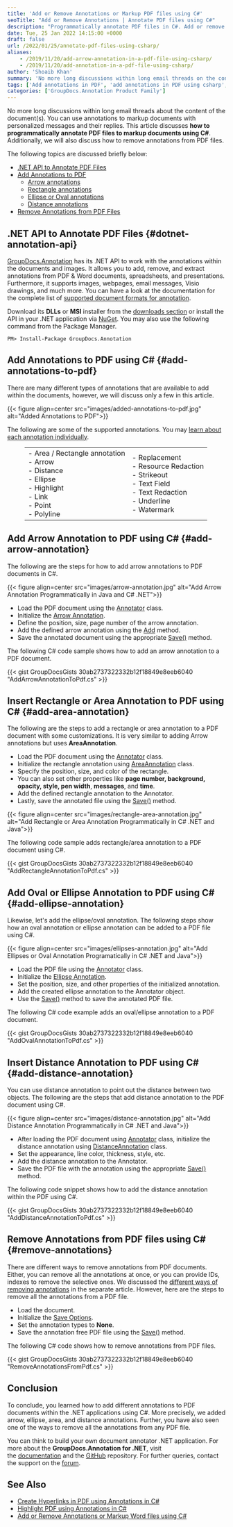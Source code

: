 ```yaml
---
title: 'Add or Remove Annotations or Markup PDF files using C#'
seoTitle: "Add or Remove Annotations | Annotate PDF files using C#"
description: "Programmatically annotate PDF files in C#. Add or remove annotations like arrows, rectangle, ellipse, highlight, watermark annotations using .NET API."
date: Tue, 25 Jan 2022 14:15:00 +0000
draft: false
url: /2022/01/25/annotate-pdf-files-using-csharp/
aliases:
    - /2019/11/20/add-arrow-annotation-in-a-pdf-file-using-csharp/
    - /2019/11/20/add-annotation-in-a-pdf-file-using-csharp/
author: 'Shoaib Khan'
summary: 'No more long discussions within long email threads on the content of the document(s). You can use annotations to markup documents with personalized messages and their replies. This article discussed **how to programmatically annotate PDF files to markup documents using C#**. Additionally, we will also discuss how to remove annotations from PDF files.'
tags: ['Add annotations in PDF', 'add annotations in PDF using csharp', 'annotate PDF', 'Annotate PDF in CSharp']
categories: ['GroupDocs.Annotation Product Family']
---
```


No more long discussions within long email threads about the content of the document(s). You can use annotations to markup documents with personalized messages and their replies. This article discusses **how to programmatically annotate PDF files to markup documents using C#**. Additionally, we will also discuss how to remove annotations from PDF files.

The following topics are discussed briefly below:

*   [.NET API to Annotate PDF Files](#dotnet-annotation-api)
*   [Add Annotations to PDF](#add-annotations-to-pdf)
    *   [Arrow annotations](#add-arrow-annotation)
    *   [Rectangle annotations](#add-area-annotation)
    *   [Ellipse or Oval annotations](#add-ellipse-annotation)
    *   [Distance annotations](#add-distance-annotation)
*   [Remove Annotations from PDF Files](#remove-annotations)

## .NET API to Annotate PDF Files {#dotnet-annotation-api}

[GroupDocs.Annotation](https://products.groupdocs.com/annotation/) has its .NET API to work with the annotations within the documents and images. It allows you to add, remove, and extract annotations from PDF & Word documents, spreadsheets, and presentations. Furthermore, it supports images, webpages, email messages, Visio drawings, and much more. You can have a look at the documentation for the complete list of [supported document formats for annotation](https://docs.groupdocs.com/annotation/net/supported-document-formats/).

Download its **DLLs** or **MSI** installer from the [downloads section](https://downloads.groupdocs.com/annotation) or install the API in your .NET application via [NuGet](https://www.nuget.org/packages/groupdocs.annotation). You may also use the following command from the Package Manager.

```
PM> Install-Package GroupDocs.Annotation
```

## Add Annotations to PDF using C# {#add-annotations-to-pdf}

There are many different types of annotations that are available to add within the documents, however, we will discuss only a few in this article.



{{< figure align=center src="images/added-annotations-to-pdf.jpg" alt="Added Annotations to PDF">}}


The following are some of the supported annotations. You may [learn about each annotation individually](https://docs.groupdocs.com/annotation/net/add-annotation-to-the-document/).

<figure class="wp-block-table is-style-regular"><table><tbody><tr><td>- Area / Rectangle annotation<br>- Arrow<br>- Distance<br>- Ellipse<br>- Highlight<br>- Link<br>- Point<br>- Polyline</td><td>- Replacement<br>- Resource Redaction<br>- Strikeout<br>- Text Field<br>- Text Redaction<br>- Underline<br>- Watermark</td></tr></tbody></table></figure>

## Add Arrow Annotation to PDF using C# {#add-arrow-annotation}

The following are the steps for how to add arrow annotations to PDF documents in C#.



{{< figure align=center src="images/arrow-annotation.jpg" alt="Add Arrow Annotation Programmatically in Java and C# .NET">}}


*   Load the PDF document using the [Annotator](https://apireference.groupdocs.com/annotation/net/groupdocs.annotation/annotator) class.
*   Initialize the [Arrow Annotation](https://apireference.groupdocs.com/annotation/net/groupdocs.annotation.models.annotationmodels/arrowannotation).
*   Define the position, size, page number of the arrow annotation.
*   Add the defined arrow annotation using the [Add](https://apireference.groupdocs.com/annotation/net/groupdocs.annotation/annotator/methods/add/index) method.
*   Save the annotated document using the appropriate [Save()](https://apireference.groupdocs.com/annotation/net/groupdocs.annotation/annotator/methods/save/index) method.

The following C# code sample shows how to add an arrow annotation to a PDF document.

{{< gist GroupDocsGists 30ab2737322332b12f18849e8eeb6040 "AddArrowAnnotationToPdf.cs" >}}

## Insert Rectangle or Area Annotation to PDF using C# {#add-area-annotation}

The following are the steps to add a rectangle or area annotation to a PDF document with some customizations. It is very similar to adding Arrow annotations but uses **AreaAnnotation**.

*   Load the PDF document using the [Annotator](https://apireference.groupdocs.com/annotation/net/groupdocs.annotation/annotator) class.
*   Initialize the rectangle annotation using [AreaAnnotation](https://apireference.groupdocs.com/annotation/net/groupdocs.annotation.models.annotationmodels/areaannotation) class.
*   Specify the position, size, and color of the rectangle.
*   You can also set other properties like **page number, background, opacity, style, pen width**, **messages**, and **time**.
*   Add the defined rectangle annotation to the Annotator.
*   Lastly, save the annotated file using the [Save()](https://apireference.groupdocs.com/annotation/net/groupdocs.annotation/annotator/methods/save/index) method.



{{< figure align=center src="images/rectangle-area-annotation.jpg" alt="Add Rectangle or Area Annotation Programmatically in C# .NET and Java">}}


The following code sample adds rectangle/area annotation to a PDF document using C#.

{{< gist GroupDocsGists 30ab2737322332b12f18849e8eeb6040 "AddRectangleAnnotationToPdf.cs" >}}

## Add Oval or Ellipse Annotation to PDF using C# {#add-ellipse-annotation}

Likewise, let's add the ellipse/oval annotation. The following steps show how an oval annotation or ellipse annotation can be added to a PDF file using C#.



{{< figure align=center src="images/ellipses-annotation.jpg" alt="Add Ellipses or Oval Annotation Programatically in C# .NET and Java">}}


*   Load the PDF file using the [Annotator](https://apireference.groupdocs.com/annotation/net/groupdocs.annotation/annotator) class.
*   Initialize the [Ellipse Annotation](https://apireference.groupdocs.com/annotation/net/groupdocs.annotation.models.annotationmodels/ellipseannotation).
*   Set the position, size, and other properties of the initialized annotation.
*   Add the created ellipse annotation to the Annotator object.
*   Use the [Save()](https://apireference.groupdocs.com/annotation/net/groupdocs.annotation/annotator/methods/save/index) method to save the annotated PDF file.

The following C# code example adds an oval/ellipse annotation to a PDF document.

{{< gist GroupDocsGists 30ab2737322332b12f18849e8eeb6040 "AddOvalAnnotationToPdf.cs" >}}

## Insert Distance Annotation to PDF using C# {#add-distance-annotation}

You can use distance annotation to point out the distance between two objects. The following are the steps that add distance annotation to the PDF document using C#.



{{< figure align=center src="images/distance-annotation.jpg" alt="Add Distance Annotation Programmatically in C# .NET and Java">}}


*   After loading the PDF document using [Annotator](https://apireference.groupdocs.com/annotation/net/groupdocs.annotation/annotator) class, initialize the distance annotation using [DistanceAnnotation](https://apireference.groupdocs.com/annotation/net/groupdocs.annotation.models.annotationmodels/distanceannotation) class.
*   Set the appearance, line color, thickness, style, etc.
*   Add the distance annotation to the Annotator.
*   Save the PDF file with the annotation using the appropriate [Save()](https://apireference.groupdocs.com/annotation/net/groupdocs.annotation/annotator/methods/save/index) method.

The following code snippet shows how to add the distance annotation within the PDF using C#.

{{< gist GroupDocsGists 30ab2737322332b12f18849e8eeb6040 "AddDistanceAnnotationToPdf.cs" >}}

## Remove Annotations from PDF files using C# {#remove-annotations}

There are different ways to remove annotations from PDF documents. Either, you can remove all the annotations at once, or you can provide IDs, indexes to remove the selective ones. We discussed the [different ways of removing annotations](https://blog.groupdocs.com/2022/01/27/remove-annotations-from-pdf-or-word-documents-using-csharp) in the separate article. However, here are the steps to remove all the annotations from a PDF file.

*   Load the document.
*   Initialize the [Save Options](https://apireference.groupdocs.com/annotation/net/groupdocs.annotation.options/saveoptions).
*   Set the annotation types to **None**.
*   Save the annotation free PDF file using the [Save()](https://apireference.groupdocs.com/annotation/net/groupdocs.annotation/annotator/methods/save/index) method.

The following C# code shows how to remove annotations from PDF files.

{{< gist GroupDocsGists 30ab2737322332b12f18849e8eeb6040 "RemoveAnnotationsFromPdf.cs" >}}

## Conclusion

To conclude, you learned how to add different annotations to PDF documents within the .NET applications using C#. More precisely, we added arrow, ellipse, area, and distance annotations. Further, you have also seen one of the ways to remove all the annotations from any PDF file.

You can think to build your own document annotator .NET application. For more about the **GroupDocs.Annotation for .NET**, visit the [documentation](https://docs.groupdocs.com/annotation/net/) and the [GitHub](https://github.com/groupdocs-annotation) repository. For further queries, contact the support on the [forum](https://forum.groupdocs.com/).

## See Also

*   [Create Hyperlinks in PDF using Annotations in C#](https://blog.groupdocs.com/2021/10/16/create-hyperlinks-in-pdf-using-annotations-in-csharp/)
*   [Highlight PDF using Annotations in C#](https://blog.groupdocs.com/2021/10/12/highlight-pdf-with-annotations-using-csharp/)
*   [Add or Remove Annotations or Markup Word files using C#](https://blog.groupdocs.com/2021/06/23/annotate-word-documents-using-csharp/)




